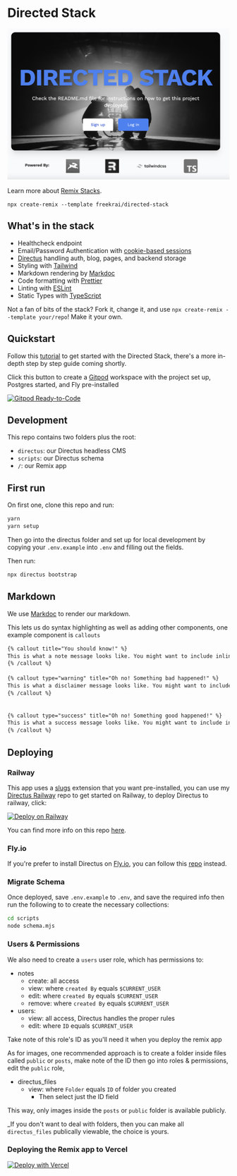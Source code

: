 # Directed Stack

![The Directed Stack](/assets/directed-stack.png)

Learn more about [Remix Stacks](https://remix.run/stacks).

```
npx create-remix --template freekrai/directed-stack
```

## What's in the stack

- Healthcheck endpoint
- Email/Password Authentication with [cookie-based sessions](https://remix.run/docs/en/v1/api/remix#createcookiesessionstorage)
- [Directus](https://directus.io) handling auth, blog, pages, and backend storage
- Styling with [Tailwind](https://tailwindcss.com/)
- Markdown rendering by [Markdoc](https://markdoc.dev)
- Code formatting with [Prettier](https://prettier.io)
- Linting with [ESLint](https://eslint.org)
- Static Types with [TypeScript](https://typescriptlang.org)

Not a fan of bits of the stack? Fork it, change it, and use `npx create-remix --template your/repo`! Make it your own.

## Quickstart

Follow this [tutorial](https://codedgeekery.com/blog/directed-stack) to get started with the Directed Stack, there's a more in-depth step by step guide coming shortly.


Click this button to create a [Gitpod](https://gitpod.io) workspace with the project set up, Postgres started, and Fly pre-installed

[![Gitpod Ready-to-Code](https://img.shields.io/badge/Gitpod-Ready--to--Code-blue?logo=gitpod)](https://gitpod.io/from-referrer/)

## Development

This repo contains two folders plus the root:

- `directus`: our Directus headless CMS
- `scripts`: our Directus schema
- `/`: our Remix app

## First run

On first one, clone this repo and run:

```bash
yarn
yarn setup
```

Then go into the directus folder and set up for local development by copying your `.env.example` into `.env` and filling out the fields.

Then run:

```bash
npx directus bootstrap
```

## Markdown 

We use [Markdoc](https://markdoc.dev/) to render our markdown.

This lets us do syntax highlighting as well as adding other components, one example component is `callouts`

```markdown
{% callout title="You should know!" %}
This is what a note message looks like. You might want to include inline code in it. Or maybe you’ll want to include a link in it. I don’t think we should get too carried away with other scenarios like lists or tables — that would be silly.
{% /callout %}

{% callout type="warning" title="Oh no! Something bad happened!" %}
This is what a disclaimer message looks like. You might want to include inline code in it. Or maybe you’ll want to include a link in it. I don’t think we should get too carried away with other scenarios like lists or tables — that would be silly.
{% /callout %}


{% callout type="success" title="Oh no! Something good happened!" %}
This is what a success message looks like. You might want to include inline code in it. Or maybe you’ll want to include a link in it. I don’t think we should get too carried away with other scenarios like lists or tables — that would be silly.
{% /callout %}
```

## Deploying

### Railway

This app uses a [slugs](https://github.com/dimitrov-adrian/directus-extension-wpslug-interface) extension that you want pre-installed, you can use my [Directus Railway](https://github.com/freekrai/directus-railway) repo to get started on Railway, to deploy Directus to railway, click:

[![Deploy on Railway](https://railway.app/button.svg)](https://railway.app/new/template/_dszdt?referralCode=codedgeekery)

You can find more info on this repo [here](https://codedgeekery.com/blog/directus-railway).

### Fly.io

If you're prefer to install Directus on [Fly.io](http://fly.io), you can follow this [repo](https://github.com/freekrai/directus-fly) instead.

### Migrate Schema

Once deployed, save `.env.example` to `.env`, and save the required info then run the following to to create the necessary collections:

```bash
cd scripts
node schema.mjs
```

### Users & Permissions

We also need to create a `users` user role, which has permissions to:

- notes
   - create: all access
   - view: where `created By` equals `$CURRENT_USER`
   - edit: where `created By` equals `$CURRENT_USER`
   - remove: where `created By` equals `$CURRENT_USER`
- users:
   - view: all access, Directus handles the proper rules
   - edit: where `ID` equals `$CURRENT_USER`

Take note of this role's ID as you'll need it when you deploy the remix app

As for images, one recommended approach is to create a folder inside files called `public` or `posts`, make note of the ID then go into roles & permissions, edit the `public` role, 

- directus_files
  - view: where `Folder` equals `ID` of folder you created
     - Then select just the ID field
  
This way, only images inside the `posts` or `public` folder is available publicly.

_If you don't want to deal with folders, then you can make all `directus_files` publically viewable, the choice is yours.

### Deploying the Remix app to Vercel

[![Deploy with Vercel](https://vercel.com/button)](https://vercel.com/new/clone?repository-url=https%3A%2F%2Fgithub.com%2Ffreekrai%2Fdirected-stack&env=SESSION_SECRET,DIRECTUS_URL,DIRECTUS_STATIC_TOKEN,DIRECTUS_USER_ROLE)
